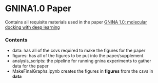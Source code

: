 # GNINA1.0 Paper
Contains all requisite materials used in the paper [GNINA 1.0: molecular docking with deep learning](https://doi.org/10.1186/s13321-021-00522-2)

### Contents
- data: has all of the csvs required to make the figures for the paper
- figures: has all of the figures to be put into the paper/supplement
- analysis_scripts: the pipeline for running gnina experiments to gather data for the paper
- MakeFinalGraphs.ipynb creates the figures in **figures** from the csvs in **data**

